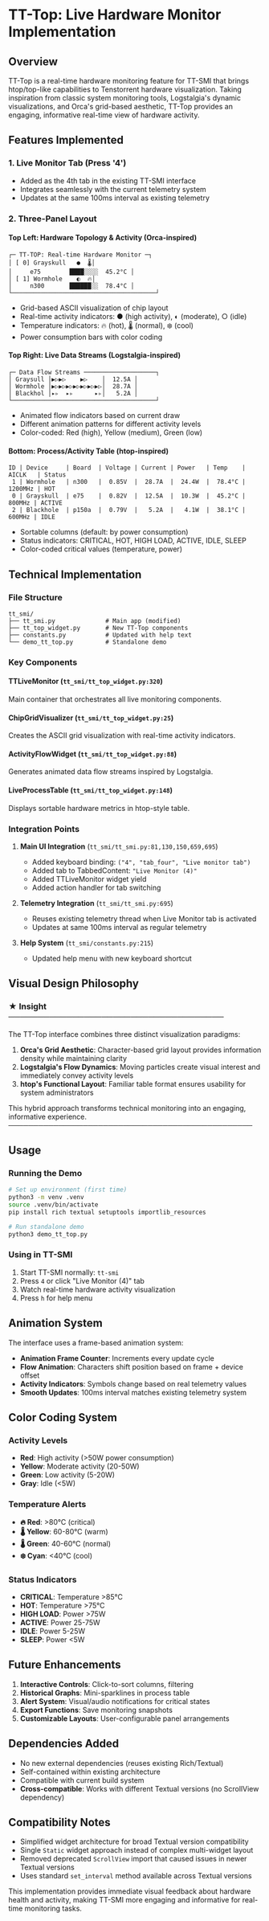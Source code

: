 # TT-Top: Live Hardware Monitor Implementation

## Overview

TT-Top is a real-time hardware monitoring feature for TT-SMI that brings htop/top-like capabilities to Tenstorrent hardware visualization. Taking inspiration from classic system monitoring tools, Logstalgia's dynamic visualizations, and Orca's grid-based aesthetic, TT-Top provides an engaging, informative real-time view of hardware activity.

## Features Implemented

### 1. **Live Monitor Tab (Press '4')**
- Added as the 4th tab in the existing TT-SMI interface
- Integrates seamlessly with the current telemetry system
- Updates at the same 100ms interval as existing telemetry

### 2. **Three-Panel Layout**

#### **Top Left: Hardware Topology & Activity (Orca-inspired)**
```
┌─ TT-TOP: Real-time Hardware Monitor ─┐
│ [ 0] Grayskull   ●  🌡️│
│     e75        ████░░░░  45.2°C │
│ [ 1] Wormhole    ◐  🔥│
│     n300       ██████░░  78.4°C │
└────────────────────────────────────────┘
```
- Grid-based ASCII visualization of chip layout
- Real-time activity indicators: ● (high activity), ◐ (moderate), ○ (idle)
- Temperature indicators: 🔥 (hot), 🌡️ (normal), ❄️ (cool)
- Power consumption bars with color coding

#### **Top Right: Live Data Streams (Logstalgia-inspired)**
```
┌─ Data Flow Streams ────────────────────┐
│ Graysull │▶▷▶▷    ▶▷    │  12.5A │
│ Wormhole │▶▷▶▷▶▷▶▷▶▷▶▷▶▷│  28.7A │
│ Blackhol │▸▹  ▸▹      ▸▹│   5.2A │
└────────────────────────────────────────┘
```
- Animated flow indicators based on current draw
- Different animation patterns for different activity levels
- Color-coded: Red (high), Yellow (medium), Green (low)

#### **Bottom: Process/Activity Table (htop-inspired)**
```
ID | Device     | Board  | Voltage | Current | Power   | Temp    | AICLK   | Status
 1 | Wormhole   | n300   |  0.85V  |  28.7A  |  24.4W  |  78.4°C | 1200MHz | HOT
 0 | Grayskull  | e75    |  0.82V  |  12.5A  |  10.3W  |  45.2°C |  800MHz | ACTIVE
 2 | Blackhole  | p150a  |  0.79V  |   5.2A  |   4.1W  |  38.1°C |  600MHz | IDLE
```
- Sortable columns (default: by power consumption)
- Status indicators: CRITICAL, HOT, HIGH LOAD, ACTIVE, IDLE, SLEEP
- Color-coded critical values (temperature, power)

## Technical Implementation

### File Structure
```
tt_smi/
├── tt_smi.py              # Main app (modified)
├── tt_top_widget.py       # New TT-Top components
├── constants.py           # Updated with help text
└── demo_tt_top.py         # Standalone demo
```

### Key Components

#### **TTLiveMonitor** (`tt_smi/tt_top_widget.py:320`)
Main container that orchestrates all live monitoring components.

#### **ChipGridVisualizer** (`tt_smi/tt_top_widget.py:25`)
Creates the ASCII grid visualization with real-time activity indicators.

#### **ActivityFlowWidget** (`tt_smi/tt_top_widget.py:88`)
Generates animated data flow streams inspired by Logstalgia.

#### **LiveProcessTable** (`tt_smi/tt_top_widget.py:148`)
Displays sortable hardware metrics in htop-style table.

### Integration Points

1. **Main UI Integration** (`tt_smi/tt_smi.py:81,130,150,659,695`)
   - Added keyboard binding: `("4", "tab_four", "Live monitor tab")`
   - Added tab to TabbedContent: `"Live Monitor (4)"`
   - Added TTLiveMonitor widget yield
   - Added action handler for tab switching

2. **Telemetry Integration** (`tt_smi/tt_smi.py:695`)
   - Reuses existing telemetry thread when Live Monitor tab is activated
   - Updates at same 100ms interval as regular telemetry

3. **Help System** (`tt_smi/constants.py:215`)
   - Updated help menu with new keyboard shortcut

## Visual Design Philosophy

### **★ Insight ─────────────────────────────────────**
The TT-Top interface combines three distinct visualization paradigms:

1. **Orca's Grid Aesthetic**: Character-based grid layout provides information density while maintaining clarity
2. **Logstalgia's Flow Dynamics**: Moving particles create visual interest and immediately convey activity levels
3. **htop's Functional Layout**: Familiar table format ensures usability for system administrators

This hybrid approach transforms technical monitoring into an engaging, informative experience.
**─────────────────────────────────────────────────**

## Usage

### Running the Demo
```bash
# Set up environment (first time)
python3 -m venv .venv
source .venv/bin/activate
pip install rich textual setuptools importlib_resources

# Run standalone demo
python3 demo_tt_top.py
```

### Using in TT-SMI
1. Start TT-SMI normally: `tt-smi`
2. Press `4` or click "Live Monitor (4)" tab
3. Watch real-time hardware activity visualization
4. Press `h` for help menu

## Animation System

The interface uses a frame-based animation system:
- **Animation Frame Counter**: Increments every update cycle
- **Flow Animation**: Characters shift position based on frame + device offset
- **Activity Indicators**: Symbols change based on real telemetry values
- **Smooth Updates**: 100ms interval matches existing telemetry system

## Color Coding System

### Activity Levels
- **Red**: High activity (>50W power consumption)
- **Yellow**: Moderate activity (20-50W)
- **Green**: Low activity (5-20W)
- **Gray**: Idle (<5W)

### Temperature Alerts
- **🔥 Red**: >80°C (critical)
- **🌡️ Yellow**: 60-80°C (warm)
- **🌡️ Green**: 40-60°C (normal)
- **❄️ Cyan**: <40°C (cool)

### Status Indicators
- **CRITICAL**: Temperature >85°C
- **HOT**: Temperature >75°C
- **HIGH LOAD**: Power >75W
- **ACTIVE**: Power 25-75W
- **IDLE**: Power 5-25W
- **SLEEP**: Power <5W

## Future Enhancements

1. **Interactive Controls**: Click-to-sort columns, filtering
2. **Historical Graphs**: Mini-sparklines in process table
3. **Alert System**: Visual/audio notifications for critical states
4. **Export Functions**: Save monitoring snapshots
5. **Customizable Layouts**: User-configurable panel arrangements

## Dependencies Added
- No new external dependencies (reuses existing Rich/Textual)
- Self-contained within existing architecture
- Compatible with current build system
- **Cross-compatible**: Works with different Textual versions (no ScrollView dependency)

## Compatibility Notes
- Simplified widget architecture for broad Textual version compatibility
- Single `Static` widget approach instead of complex multi-widget layout
- Removed deprecated `ScrollView` import that caused issues in newer Textual versions
- Uses standard `set_interval` method available across Textual versions

This implementation provides immediate visual feedback about hardware health and activity, making TT-SMI more engaging and informative for real-time monitoring tasks.